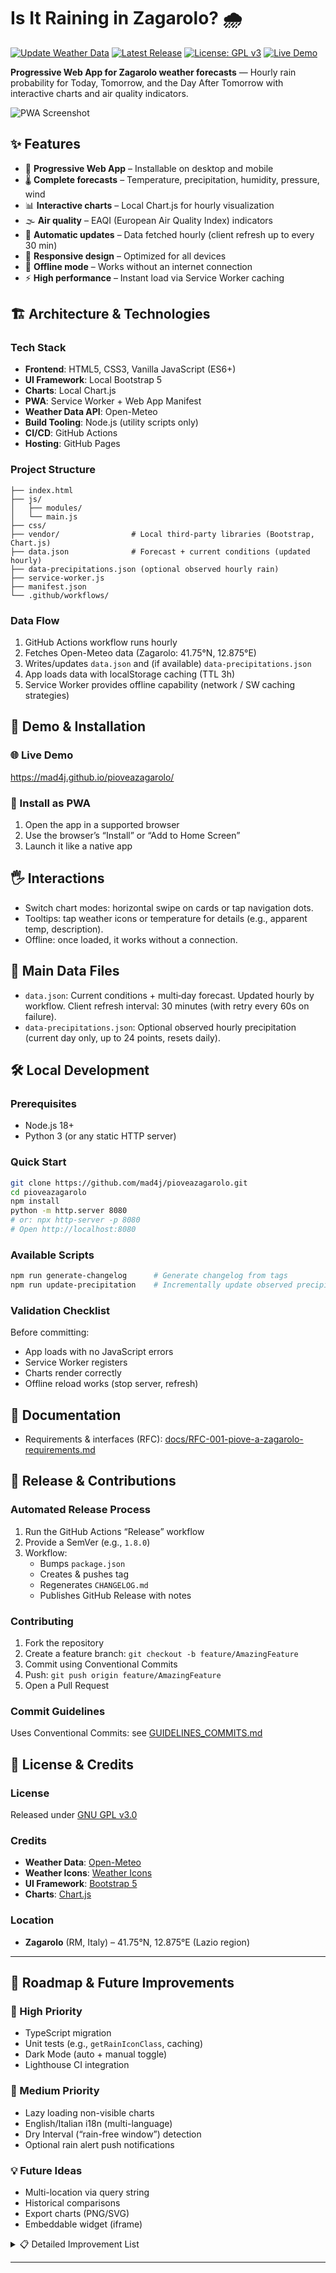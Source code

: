 # Is It Raining in Zagarolo? 🌧️

[![Update Weather Data](https://github.com/mad4j/pioveazagarolo/actions/workflows/build.yml/badge.svg)](https://github.com/mad4j/pioveazagarolo/actions/workflows/build.yml)
[![Latest Release](https://img.shields.io/github/v/release/mad4j/pioveazagarolo)](https://github.com/mad4j/pioveazagarolo/releases/latest)
[![License: GPL v3](https://img.shields.io/badge/License-GPLv3-blue.svg)](https://www.gnu.org/licenses/gpl-3.0)
[![Live Demo](https://img.shields.io/badge/demo-live-green.svg)](https://mad4j.github.io/pioveazagarolo/)

**Progressive Web App for Zagarolo weather forecasts** — Hourly rain probability for Today, Tomorrow, and the Day After Tomorrow with interactive charts and air quality indicators.

![PWA Screenshot](https://img.shields.io/badge/PWA-installable-orange.svg)

## ✨ Features

- 📱 **Progressive Web App** – Installable on desktop and mobile
- 🌡️ **Complete forecasts** – Temperature, precipitation, humidity, pressure, wind
- 📊 **Interactive charts** – Local Chart.js for hourly visualization
- 🌫️ **Air quality** – EAQI (European Air Quality Index) indicators
- 🔄 **Automatic updates** – Data fetched hourly (client refresh up to every 30 min)
- 📱 **Responsive design** – Optimized for all devices
- 🌙 **Offline mode** – Works without an internet connection
- ⚡ **High performance** – Instant load via Service Worker caching

## 🏗️ Architecture & Technologies

### Tech Stack
- **Frontend**: HTML5, CSS3, Vanilla JavaScript (ES6+)
- **UI Framework**: Local Bootstrap 5
- **Charts**: Local Chart.js
- **PWA**: Service Worker + Web App Manifest
- **Weather Data API**: Open-Meteo
- **Build Tooling**: Node.js (utility scripts only)
- **CI/CD**: GitHub Actions
- **Hosting**: GitHub Pages

### Project Structure
```
├── index.html
├── js/
│   ├── modules/
│   └── main.js
├── css/
├── vendor/                # Local third‑party libraries (Bootstrap, Chart.js)
├── data.json              # Forecast + current conditions (updated hourly)
├── data-precipitations.json (optional observed hourly rain)
├── service-worker.js
├── manifest.json
└── .github/workflows/
```

### Data Flow
1. GitHub Actions workflow runs hourly
2. Fetches Open-Meteo data (Zagarolo: 41.75°N, 12.875°E)
3. Writes/updates `data.json` and (if available) `data-precipitations.json`
4. App loads data with localStorage caching (TTL 3h)
5. Service Worker provides offline capability (network / SW caching strategies)

## 🚀 Demo & Installation

### 🌐 Live Demo
https://mad4j.github.io/pioveazagarolo/

### 📱 Install as PWA
1. Open the app in a supported browser
2. Use the browser’s “Install” or “Add to Home Screen”
3. Launch it like a native app

## 🖐️ Interactions

- Switch chart modes: horizontal swipe on cards or tap navigation dots.
- Tooltips: tap weather icons or temperature for details (e.g., apparent temp, description).
- Offline: once loaded, it works without a connection.

## 📂 Main Data Files

- `data.json`: Current conditions + multi‑day forecast. Updated hourly by workflow. Client refresh interval: 30 minutes (with retry every 60s on failure).
- `data-precipitations.json`: Optional observed hourly precipitation (current day only, up to 24 points, resets daily).

## 🛠️ Local Development

### Prerequisites
- Node.js 18+
- Python 3 (or any static HTTP server)

### Quick Start
```bash
git clone https://github.com/mad4j/pioveazagarolo.git
cd pioveazagarolo
npm install
python -m http.server 8080
# or: npx http-server -p 8080
# Open http://localhost:8080
```

### Available Scripts
```bash
npm run generate-changelog      # Generate changelog from tags
npm run update-precipitation    # Incrementally update observed precipitation
```

### Validation Checklist
Before committing:
- App loads with no JavaScript errors
- Service Worker registers
- Charts render correctly
- Offline reload works (stop server, refresh)

## 📄 Documentation

- Requirements & interfaces (RFC): [docs/RFC-001-piove-a-zagarolo-requirements.md](docs/RFC-001-piove-a-zagarolo-requirements.md)

## 🔄 Release & Contributions

### Automated Release Process
1. Run the GitHub Actions “Release” workflow
2. Provide a SemVer (e.g., `1.8.0`)
3. Workflow:
   - Bumps `package.json`
   - Creates & pushes tag
   - Regenerates `CHANGELOG.md`
   - Publishes GitHub Release with notes

### Contributing
1. Fork the repository
2. Create a feature branch: `git checkout -b feature/AmazingFeature`
3. Commit using Conventional Commits
4. Push: `git push origin feature/AmazingFeature`
5. Open a Pull Request

### Commit Guidelines
Uses Conventional Commits: see [GUIDELINES_COMMITS.md](GUIDELINES_COMMITS.md)

## 📜 License & Credits

### License
Released under [GNU GPL v3.0](LICENSE)

### Credits
- **Weather Data**: [Open-Meteo](https://open-meteo.com/)
- **Weather Icons**: [Weather Icons](https://github.com/erikflowers/weather-icons)
- **UI Framework**: [Bootstrap 5](https://getbootstrap.com/)
- **Charts**: [Chart.js](https://www.chartjs.org/)

### Location
- **Zagarolo** (RM, Italy) – 41.75°N, 12.875°E (Lazio region)

---

## 🔮 Roadmap & Future Improvements

### 🎯 High Priority
- TypeScript migration
- Unit tests (e.g., `getRainIconClass`, caching)
- Dark Mode (auto + manual toggle)
- Lighthouse CI integration

### 🚀 Medium Priority
- Lazy loading non-visible charts
- English/Italian i18n (multi-language)
- Dry Interval (“rain-free window”) detection
- Optional rain alert push notifications

### 💡 Future Ideas
- Multi-location via query string
- Historical comparisons
- Export charts (PNG/SVG)
- Embeddable widget (iframe)

<details>
<summary>📋 Detailed Improvement List</summary>

### Code Quality & Build
- Introduce bundler (Vite / esbuild) for minification
- Add ESLint + Prettier
- Extract meteorological helpers for testability

### Performance
- Pre-fetch next `data.json` before scheduled refresh
- Brotli/Gzip compression (hosting level)
- `navigationPreload` API for SW

### PWA & Offline
- Explicit offline fallback snapshot
- IndexedDB persistence for historical trend analysis

### Accessibility (a11y)
- Skip link
- Color contrast improvements (Lighthouse / axe)
- Textual alternatives for charts
- Support `prefers-reduced-motion`

### UX & UI
- Enhanced tooltips with phenomenon descriptions
- Trend indicators vs previous run
- Skeleton loading states

### Data & Features
- Cumulative daily precipitation
- Extended air quality metrics (PM2.5, PM10, O3)

### SEO & Metadata
- Open Graph / Twitter Cards
- JSON-LD with geo coordinates
- Sitemap & robots.txt

### Security
- Content Security Policy & security headers
- Subresource Integrity

### Monitoring
- Optional Web Vitals logging (privacy-first)
- App version footer

### Maintenance
- Dependency update cadence
- Issue templates & CONTRIBUTING.md
- Dependabot integration
</details>

---

